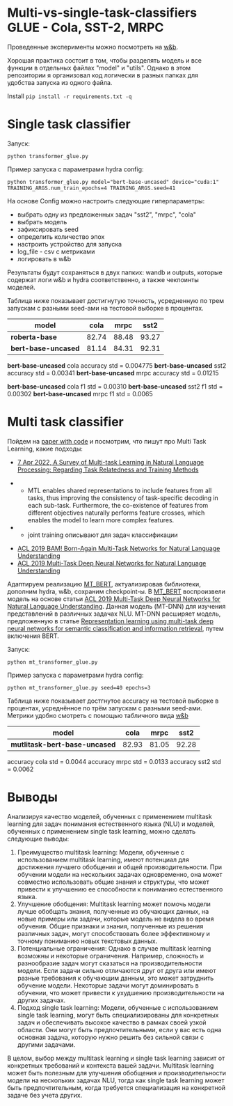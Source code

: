 # Multi-vs-single-task-classifiers GLUE - Cola, SST-2, MRPC

Проведенные эксперименты можно посмотреть на [w&b](https://wandb.ai/gusevski/Multi-vs-single-task-classifiers?workspace=user-gusevski).

Хорошая практика состоит в том, чтобы разделять модель и все функции в отдельных файлах "model" и "utils". Однако в этом репозитории я организовал код логически в разных папках для удобства запуска из одного файла.

Install `pip install -r requirements.txt -q`

# Single task classifier 

Запуск:

`python transformer_glue.py`

Пример запуска с параметрами hydra config:

`python transformer_glue.py model="bert-base-uncased" device="cuda:1" TRAINING_ARGS.num_train_epochs=4 TRAINING_ARGS.seed=41`


На основе Config можно настроить следующие гиперпараметры:
- выбрать одну из предложенных задач "sst2", "mrpc", "cola"
- выбрать модель
- зафиксировать seed
- определить количество эпох
- настроить устройство для запуска
- log_file - csv с метриками
- логировать в w&b

Результаты будут сохраняться в двух папких: wandb и outputs, которые содержат логи w&b и hydra соответственно, а также чекпоинты моделей.

Таблица ниже показывает достигнутую точность, усредненную по трем запускам с разными seed-ами на тестовой выборке в процентах.

|model|cola|mrpc|sst2|
|---|---|---|---|
|**roberta-base**|82\.74|88\.48|93\.27|
|**bert-base-uncased**|81\.14|84\.31|92\.31|

**bert-base-uncased** cola accuracy std = 0.004775
**bert-base-uncased** sst2 accuracy std = 0.00341
**bert-base-uncased** mrpc accuracy std = 0.01215

**bert-base-uncased** cola f1 std = 0.00310
**bert-base-uncased** sst2 f1 std = 0.00302
**bert-base-uncased** mrpc f1 std = 0.0065


# Multi task classifier

Пойдем на [paper with code](https://paperswithcode.com/) и посмотрим, что пишут про Multi Task Learning, какие подходы:
- [7 Apr 2022, A Survey of Multi-task Learning in Natural Language Processing: Regarding Task Relatedness and Training Methods](https://paperswithcode.com/paper/a-survey-of-multi-task-learning-in-natural) 
 * * MTL enables shared representations to include features from all tasks, thus
improving the consistency of task-specific decoding in each sub-task. Furthermore, the co-existence
of features from different objectives naturally performs feature crosses, which enables the model to
learn more complex features.
 * * joint training описывают для задач классификации
- [ACL 2019 BAM! Born-Again Multi-Task Networks for Natural Language Understanding](https://paperswithcode.com/paper/bam-born-again-multi-task-networks-for)
- [ACL 2019 Multi-Task Deep Neural Networks for Natural Language Understanding](https://paperswithcode.com/paper/multi-task-deep-neural-networks-for-natural)

 
Адаптируем реализацию [MT_BERT](https://github.com/ABaldrati/MT-BERT), актуализировав библиотеки, дополним hydra, w&b, сохраним checkpoint-ы.
В [MT_BERT](https://github.com/ABaldrati/MT-BERT) воспроизвели модель на основе статьи [ACL 2019 Multi-Task Deep Neural Networks for Natural Language Understanding](https://paperswithcode.com/paper/multi-task-deep-neural-networks-for-natural). Данная модель (MT-DNN) для изучения представлений в различных задачах NLU. MT-DNN расширяет модель, предложенную в статье [Representation learning using multi-task deep neural networks for semantic classification and information retrieval](https://aclanthology.org/N15-1092), путем включения BERT.

Запуск:

`python mt_transformer_glue.py`

Пример запуска с параметрами hydra config:

`python mt_transformer_glue.py seed=40 epochs=3`


Таблица ниже показывает достгнутое accuracy на тестовой выборке в процентах, усреднённое по трём запускам c разными seed-ами. Метрики удобно смотреть с помощью табличного вида [w&b](https://wandb.ai/gusevski/Multi-vs-single-task-classifiers/table?workspace=user-gusevski)


|model|cola|mrpc|sst2|
|---|---|---|---|
|**mutlitask-bert-base-uncased**|82\.93|81\.05|92\.28

accuracy cola std = 0.0044
accuracy mrpc std = 0.0133
accuracy sst2 std = 0.0062

# Выводы

Анализируя качество моделей, обученных с применением multitask learning для задач понимания естественного языка (NLU) и моделей, обученных с применением single task learning, можно сделать следующие выводы:

1. Преимущество multitask learning: Модели, обученные с использованием multitask learning, имеют потенциал для достижения лучшего обобщения и общей производительности. При обучении модели на нескольких задачах одновременно, она может совместно использовать общие знания и структуры, что может привести к улучшению ее способности к пониманию естественного языка.
2. Улучшение обобщения: Multitask learning может помочь модели лучше обобщать знания, полученные из обучающих данных, на новые примеры или задачи, которые модель не видела во время обучения. Общие признаки и знания, полученные из решения различных задач, могут способствовать более эффективному и точному пониманию новых текстовых данных.
3. Потенциальные ограничения: Однако в случае multitask learning возможны и некоторые ограничения. Например, сложность и разнообразие задач могут сказаться на производительности модели. Если задачи сильно отличаются друг от друга или имеют разные требования к обучающим данным, это может затруднить обучение модели. Некоторые задачи могут доминировать в обучении, что может привести к ухудшению производительности на других задачах.
4. Подход single task learning: Модели, обученные с использованием single task learning, могут быть специализированы для конкретных задач и обеспечивать высокое качество в рамках своей узкой области. Они могут быть предпочтительными, если у вас есть одна основная задача, которую нужно решить без сильной связи с другими задачами.

В целом, выбор между multitask learning и single task learning зависит от конкретных требований и контекста вашей задачи. Multitask learning может быть полезным для улучшения обобщения и производительности модели на нескольких задачах NLU, тогда как single task learning может быть предпочтительным, когда требуется специализация на конкретной задаче без учета других.
